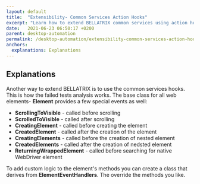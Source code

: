 ```yaml
---
layout: default
title:  "Extensibility- Common Services Action Hooks"
excerpt: "Learn how to extend BELLATRIX common services using action hooks."
date:   2021-06-23 06:50:17 +0200
parent: desktop-automation
permalink: /desktop-automation/extensibility-common-services-action-hooks/
anchors:
  explanations: Explanations
---
```

Explanations
------------
Another way to extend BELLATRIX is to use the common services hooks. This is how the failed tests analysis works. The base class for all web elements- **Element** provides a few special events as well:
- **ScrollingToVisible** - called before scrolling
- **ScrolledToVisible** - called after scrolling
- **CreatingElement** - called before creating the element
- **CreatedElement** - called after the creation of the element
- **CreatingElements** - called before the creation of nested element
- **CreatedElements** - called after the creation of nedsted element
- **ReturningWrappedElement** - called before searching for native WebDriver element

To add custom logic to the element's methods you can create a class that derives from **ElementEventHandlers**. The override the methods you like.